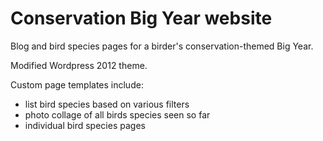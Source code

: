 Conservation Big Year website
=============================
Blog and bird species pages for a birder's conservation-themed Big Year.

Modified Wordpress 2012 theme.

Custom page templates include:
* list bird species based on various filters
* photo collage of all birds species seen so far
* individual bird species pages
